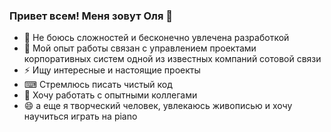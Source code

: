 ### Привет всем! Меня зовут Оля 👋

* :heartbeat: Не боюсь сложностей и бесконечно увлечена разработкой
* 🔭 Мой опыт работы связан с управлением проектами корпоративных систем одной из известных компаний сотовой связи
* :zap: Ищу интересные и настоящие проекты
* ⌨ Стремлюсь писать чистый код
* 👥 Хочу работать с опытными коллегами
* 😄 а еще я творческий человек, увлекаюсь живописью и хочу научиться играть на piano

<!--
**OMaykova/OMaykova** is a ✨ _special_ ✨ repository because its `README.md` (this file) appears on your GitHub profile.

Here are some ideas to get you started:

- 🔭 I’m currently working on ...
- 🌱 I’m currently learning ...
- 👯 I’m looking to collaborate on ...
- 🤔 I’m looking for help with ...
- 💬 Ask me about ...
- 📫 How to reach me: ...
- 😄 Pronouns: ...
- ⚡ Fun fact: ...
-->
